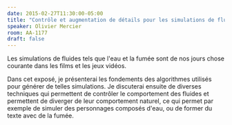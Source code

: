```yaml
---
date: 2015-02-27T11:30:00-05:00
title: "Contrôle et augmentation de détails pour les simulations de fluides"
speaker: Olivier Mercier
room: AA-1177
draft: false
---
```


Les simulations de fluides tels que l'eau et la fumée sont de nos jours chose courante dans les films et les jeux vidéos.

Dans cet exposé, je présenterai les fondements des algorithmes utilisés pour générer de telles simulations.
Je discuterai ensuite de diverses techniques qui permettent de contrôler le comportement des fluides et permettent de diverger de leur comportement naturel, ce qui permet par exemple de simuler des personnages composés d'eau, ou de former du texte avec de la fumée.
